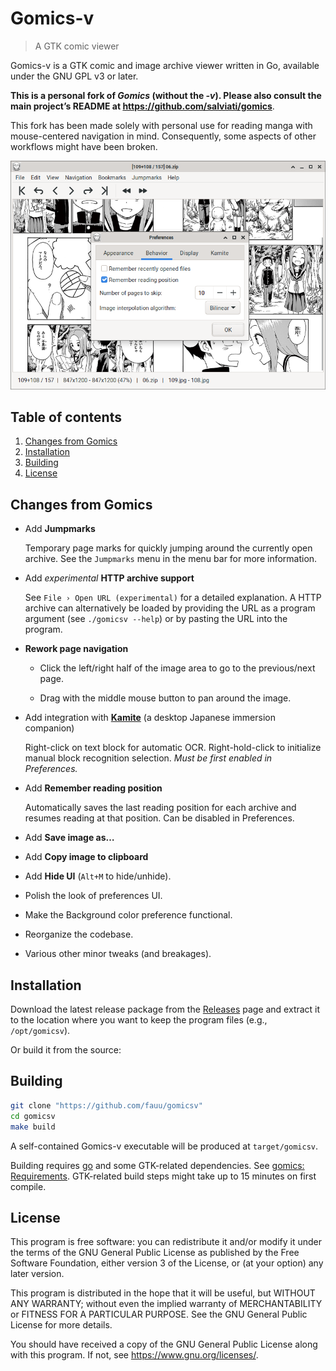 <!-- vim: set textwidth=80 colorcolumn=80: -->
<!-- markdownlint-configure-file
{
  "no-inline-html": false
}
-->
# Gomics-v

> A GTK comic viewer

Gomics-v is a GTK comic and image archive viewer written in Go, available under
the GNU GPL v3 or later.

**This is a personal fork of *Gomics* (without the *-v*). Please also consult the
main project’s README at <https://github.com/salviati/gomics>**.

This fork has been made solely with personal use for reading manga with
mouse-centered navigation in mind. Consequently, some aspects of other workflows
might have been broken.

<p align="center">
  <img src="screenshot.png" title="A screenshot of Gomics-v">
</p>

## Table of contents

1. [Changes from Gomics](#changes-from-gomics)
2. [Installation](#installation)
3. [Building](#installation)
4. [License](#license)

## Changes from Gomics

* Add **Jumpmarks**

  Temporary page marks for quickly jumping around the currently open archive.
  See the `Jumpmarks` menu in the menu bar for more information.

* Add *experimental* **HTTP archive support**

  See `File › Open URL (experimental)` for a detailed explanation.
  A HTTP archive can alternatively be loaded by providing the URL as a program
  argument (see `./gomicsv --help`) or by pasting the URL into the program.

* **Rework page navigation**

  * Click the left/right half of the image area to go to the previous/next page.

  * Drag with the middle mouse button to pan around the image.

* Add integration with **[Kamite]** (a desktop Japanese immersion companion)

  Right-click on text block for automatic OCR. Right-hold-click to initialize
  manual block recognition selection. *Must be first enabled in Preferences.*

* Add **Remember reading position**

  Automatically saves the last reading position for each archive and resumes
  reading at that position. Can be disabled in Preferences.

* Add **Save image as…**

* Add **Copy image to clipboard**

* Add **Hide UI** (`Alt+M` to hide/unhide).

* Polish the look of preferences UI.

* Make the Background color preference functional.

* Reorganize the codebase.

* Various other minor tweaks (and breakages).

[Kamite]: https://github.com/fauu/Kamite

## Installation

Download the latest release package from the [Releases] page and extract it to
the location where you want to keep the program files (e.g., `/opt/gomicsv`).

Or build it from the source:

[Releases]: https://github.com/fauu/gomicsv/releases

## Building

```sh
git clone "https://github.com/fauu/gomicsv"
cd gomicsv
make build
```

A self-contained Gomics-v executable will be produced at `target/gomicsv`.

Building requires [go] and some GTK-related dependencies. See
[gomics: Requirements][gomics-requirements]. GTK-related build steps might take
up to 15 minutes on first compile.

[go]: https://go.dev/
[gomics-requirements]: https://github.com/salviati/gomics#requirements

## License

This program is free software: you can redistribute it and/or modify it under
the terms of the GNU General Public License as published by the Free Software
Foundation, either version 3 of the License, or (at your option) any later
version.

This program is distributed in the hope that it will be useful, but WITHOUT ANY
WARRANTY; without even the implied warranty of MERCHANTABILITY or FITNESS FOR A
PARTICULAR PURPOSE. See the GNU General Public License for more details.

You should have received a copy of the GNU General Public License along with
this program. If not, see <https://www.gnu.org/licenses/>.
